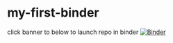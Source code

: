 # my-first-binder
click banner to below to launch repo in binder
[![Binder](https://mybinder.org/badge_logo.svg)](https://mybinder.org/v2/gh/potel/my-first-binder/HEAD)